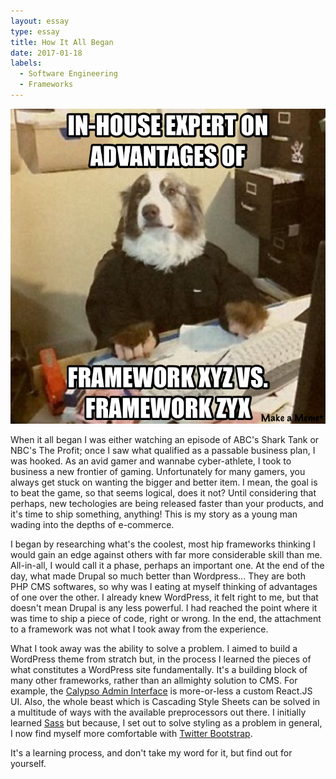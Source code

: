 ```yaml
---
layout: essay
type: essay
title: How It All Began
date: 2017-01-18
labels:
  - Software Engineering
  - Frameworks
---
```


<img class="ui centered medium image" src="../images/expert.png">

When it all began I was either watching an episode of ABC's Shark Tank or NBC's The Profit; once I saw what qualified as a passable business plan, I was hooked. 
As an avid gamer and wannabe cyber-athlete, I took to business a new frontier of gaming. 
Unfortunately for many gamers, you always get stuck on wanting the bigger and better item. I mean, the goal is to beat the game, so that seems logical, does it not?
Until considering that perhaps, new techologies are being released faster than your products, and it's time to ship something, anything! 
This is my story as a young man wading into the depths of e-commerce.

I began by researching what's the coolest, most hip frameworks thinking I would gain an edge against others with far more considerable skill than me. All-in-all, I would call it a phase, perhaps an important one. At the end of the day, what made Drupal so much better than Wordpress... They are both PHP CMS softwares, so why was I eating at myself thinking of advantages of one over the other. I already knew WordPress, it felt right to me, but that doesn't mean Drupal is any less powerful. I had reached the point where it was time to ship a piece of code, right or wrong. In the end, the attachment to a framework was not what I took away from the experience.

What I took away was the ability to solve a problem. I aimed to build a WordPress theme from stratch but, in the process I learned the pieces of what constitutes a WordPress site fundamentally. It's a building block of many other frameworks, rather than an allmighty solution to CMS. For example, the [Calypso Admin Interface](https://developer.wordpress.com/calypso/) is more-or-less a custom React.JS UI. Also, the whole beast which is Cascading Style Sheets can be solved in a multitude of ways with the available preprocessors out there. I initially learned [Sass](http://sass-lang.com/) but because, I set out to solve styling as a problem in general, I now find myself more comfortable with [Twitter Bootstrap](http://getbootstrap.com/). 

It's a learning process, and don't take my word for it, but find out for yourself.
